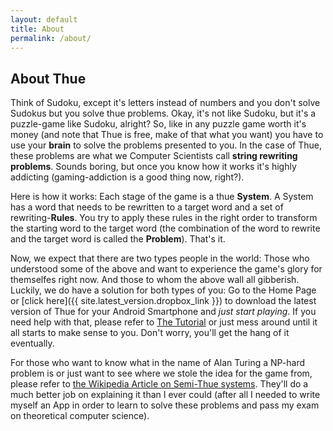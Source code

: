 ```yaml
---
layout: default
title: About
permalink: /about/
---
```


## About Thue

Think of Sudoku, except it's letters instead of numbers and you don't solve Sudokus but you solve thue problems. Okay, it's not like Sudoku, but it's a puzzle-game like Sudoku, alright? So, like in any puzzle game worth it's money (and note that Thue is free, make of that what you want) you have to use your **brain** to solve the problems presented to you. In the case of Thue, these problems are what we Computer Scientists call **string rewriting problems**. Sounds boring, but once you know how it works it's highly addicting (gaming-addiction is a good thing now, right?).

Here is how it works: Each stage of the game is a thue **System**. A System has a word that needs to be rewritten to a target word and a set of rewriting-**Rules**. You try to apply these rules in the right order to transform the starting word to the target word (the combination of the word to rewrite and the target word is called the **Problem**). That's it.

Now, we expect that there are two types people in the world: Those who understood some of the above and want to experience the game's glory for themselfes right now. And those to whom the above wall all gibberish. Luckily, we do have a solution for both types of you: Go to the Home Page or [click here]({{ site.latest_version.dropbox_link }}) to download the latest version of Thue for your Android Smartphone and *just start playing*. If you need help with that, please refer to [The Tutorial](/tutorial/) or just mess around until it all starts to make sense to you. Don't worry, you'll get the hang of it eventually.

For those who want to know what in the name of Alan Turing a NP-hard problem is or just want to see where we stole the idea for the game from, please refer to [the Wikipedia Article on Semi-Thue systems](https://en.wikipedia.org/wiki/Semi-Thue_system). They'll do a much better job on explaining it than I ever could (after all I needed to write myself an App in order to learn to solve these problems and pass my exam on theoretical computer science).
